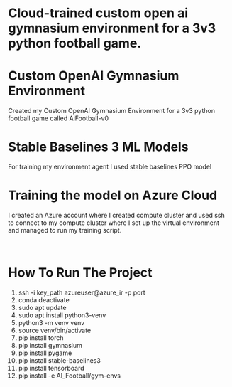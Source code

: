 <h1>Cloud-trained custom open ai gymnasium environment for a 3v3 python football game.</h1>

<h1>Custom OpenAI Gymnasium Environment</h1>
<p>Created my Custom OpenAI Gymnasium Environment for a 3v3 python football game called AiFootball-v0</p>
<h1>Stable Baselines 3 ML Models</h1>
<p>For training my environment agent I used stable baselines PPO model</p>
<h1>Training the model on Azure Cloud</h1>
<p>I created an Azure account where I created compute cluster and used ssh to connect to my compute cluster where I set up the virtual environment and managed to run my training script.</p>
<br>
<h1>How To Run The Project</h1>
<ol>
<li>ssh -i key_path azureuser@azure_ir -p port</li>
<li>conda deactivate</li>
<li>sudo apt update</li>
<li>sudo apt install python3-venv</li>
<li>python3 -m venv venv</li>
<li>source venv/bin/activate</li>
<li>pip install torch</li>
<li>pip install gymnasium</li>
<li>pip install pygame</li>
<li>pip install stable-baselines3</li>
<li>pip install tensorboard</li>
<li>pip install -e AI_Football/gym-envs</li>
</ol>